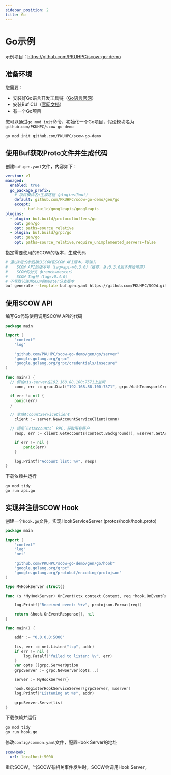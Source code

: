```yaml
---
sidebar_position: 2
title: Go
---
```


# Go示例

示例项目：https://github.com/PKUHPC/scow-go-demo

## 准备环境

您需要：

- 安装好Go语言开发工具链（[Go语言官网](https://go.dev/)）
- 安装Buf CLI（[官网文档](https://buf.build/docs/installation/)）
- 有一个Go项目

您可以通过`go mod init`命令，初始化一个Go项目，假设模块名为`github.com/PKUHPC/scow-go-demo`
  
```bash
go mod init github.com/PKUHPC/scow-go-demo
```

## 使用Buf获取Proto文件并生成代码

创建`buf.gen.yaml`文件，内容如下：

```yaml title="buf.gen.yaml"
version: v1
managed:
  enabled: true
  go_package_prefix:
    # 项目模块名+生成路径（plugins中out）
    default: github.com/PKUHPC/scow-go-demo/gen/go
    except:
        - buf.build/googleapis/googleapis
plugins:
  - plugin: buf.build/protocolbuffers/go
    out: gen/go
    opt: paths=source_relative
  - plugin: buf.build/grpc/go
    out: gen/go
    opt: paths=source_relative,require_unimplemented_servers=false

```

指定需要使用的SCOW的版本，生成代码

```bash
# 通过#后的参数确认SCOW和SCOW API版本，可输入
#    SCOW API的版本号（tag=api-v0.3.0）（推荐，从v0.3.0版本开始可用）
#    SCOW的分支（branch=master）
#    SCOW Tag号（tag=v0.4.0）
# 不写默认使用SCOW的master分支版本
buf generate --template buf.gen.yaml https://github.com/PKUHPC/SCOW.git#subdir=protos,branch=api-v0.3.0
```

## 使用SCOW API

编写Go代码使用调用SCOW API的代码

```go title="api.go"
package main

import (
	"context"
	"log"

	"github.com/PKUHPC/scow-go-demo/gen/go/server"
	"google.golang.org/grpc"
	"google.golang.org/grpc/credentials/insecure"
)

func main() {
  // 假设mis-server在192.168.88.100:7571上监听
	conn, err := grpc.Dial("192.168.88.100:7571", grpc.WithTransportCredentials(insecure.NewCredentials()))

  if err != nil {
    panic(err)
  }

  // 生成AccountServiceClient
	client := server.NewAccountServiceClient(conn)

  // 调用`GetAccounts` RPC，获取所有账户
	resp, err := client.GetAccounts(context.Background(), &server.GetAccountsRequest{})

	if err != nil {
		panic(err)
	}

	log.Printf("Account list: %v", resp)
}
```

下载依赖并运行

```bash
go mod tidy
go run api.go
```

## 实现并注册SCOW Hook

创建一个`hook.go`文件，实现HookServiceServer (protos/hook/hook.proto)

```go title="hook.go"
package main

import (
	"context"
	"log"
	"net"

	"github.com/PKUHPC/scow-go-demo/gen/go/hook"
	"google.golang.org/grpc"
	"google.golang.org/protobuf/encoding/protojson"
)

type MyHookServer struct{}

func (s *MyHookServer) OnEvent(ctx context.Context, req *hook.OnEventRequest) (*hook.OnEventResponse, error) {

	log.Printf("Received event: %+v", protojson.Format(req))

	return &hook.OnEventResponse{}, nil
}

func main() {

	addr := "0.0.0.0:5000"

	lis, err := net.Listen("tcp", addr)
	if err != nil {
		log.Fatalf("failed to listen: %v", err)
	}
	var opts []grpc.ServerOption
	grpcServer := grpc.NewServer(opts...)

	server := MyHookServer{}

	hook.RegisterHookServiceServer(grpcServer, &server)
	log.Printf("Listening at %s", addr)

	grpcServer.Serve(lis)
}

```

下载依赖并运行

```bash
go mod tidy
go run hook.go
```

修改`config/common.yaml`文件，配置Hook Server的地址

```yaml title="config/common.yaml"
scowHook:
  url: localhost:5000
```

重启SCOW。当SCOW有相关事件发生时，SCOW会调用Hook Server。



